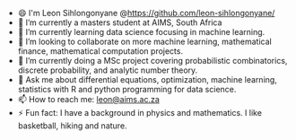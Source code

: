 - 😄 I'm Leon Sihlongonyane @https://github.com/leon-sihlongonyane/
- 🔭 I’m currently a masters student at AIMS, South Africa
- 🌱 I’m currently learning data science focusing in machine learning.
- 👯 I’m looking to collaborate on more machine learning, mathematical finance, mathematical computation projects.
- 🤔 I’m currently doing a MSc project covering probabilistic combinatorics, discrete probability, and analytic number theory.
- 💬 Ask me about differential equations, optimization, machine learning, statistics with R and python programming for data science.
- 📫 How to reach me: leon@aims.ac.za
- ⚡ Fun fact: I have a background in physics and mathematics. I like basketball, hiking and nature.

<!--
**leon-sihlongonyane/leon-sihlongonyane** is a ✨ _special_ ✨ repository because its `README.md` (this file) appears on your GitHub profile.

Here are some ideas to get you started:

- 🔭 I’m currently working on ...
- 🌱 I’m currently learning ...
- 👯 I’m looking to collaborate on ...
- 🤔 I’m looking for help with ...
- 💬 Ask me about ...
- 📫 How to reach me: ...
- 😄 Pronouns: ...
- ⚡ Fun fact: ...
-->
